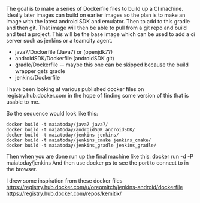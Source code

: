 The goal is to make a series of Dockerfile files to build up a CI machine. Ideally later images can build on earlier images so the plan is to make an image with the latest android SDK and emulator. Then to add to this gradle and then git. That image will then be able to pull from a git repo and build and test a project. This will be the base image which can be used to add a ci server such as jenkins or a teamcity agent.

* java7/Dockerfile (Java7) or (openjdk7?)
* androidSDK/Dockerfile (androidSDK git)
* gradle/Dockerfile    -- maybe this one can be skipped because the build wrapper gets gradle
* jenkins/Dockerfile 


I have been looking at various published docker files on registry.hub.docker.com in the hope of finding some version of this that is usable to me.

So the sequence would look like this:

    docker build -t maiatoday/java7 java7/
    docker build -t maiatoday/androidSDK androidSDK/
    docker build -t maiatoday/jenkins jenkins/
    docker build -t maiatoday/jenkins_cmake jenkins_cmake/
    docker build -t maiatoday/jenkins_gradle jenkins_gradle/

Then when you are done run up the final machine like this:
    docker run -d -P maiatoday/jenkins 
And then use docker ps to see the port to connect to in the browser.
    
I drew some inspiration from these docker files https://registry.hub.docker.com/u/oreomitch/jenkins-android/dockerfile
https://registry.hub.docker.com/repos/kemitix/
